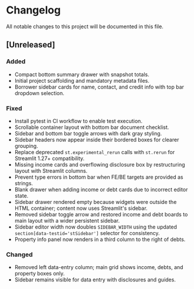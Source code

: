 # Changelog
All notable changes to this project will be documented in this file.

## [Unreleased]
### Added
- Compact bottom summary drawer with snapshot totals.
- Initial project scaffolding and mandatory metadata files.
- Borrower sidebar cards for name, contact, and credit info with top bar dropdown selection.

### Fixed
- Install pytest in CI workflow to enable test execution.
- Scrollable container layout with bottom bar document checklist.
- Sidebar and bottom bar toggle arrows with dark gray styling.
- Sidebar headers now appear inside their bordered boxes for clearer grouping.
- Replace deprecated `st.experimental_rerun` calls with `st.rerun` for Streamlit 1.27+ compatibility.
- Missing income cards and overflowing disclosure box by restructuring layout with Streamlit columns.
- Prevent type errors in bottom bar when FE/BE targets are provided as strings.
- Blank drawer when adding income or debt cards due to incorrect editor state.
- Sidebar drawer rendered empty because widgets were outside the HTML container; content now uses Streamlit's sidebar.
- Removed sidebar toggle arrow and restored income and debt boards to main layout with a wider persistent sidebar.
- Sidebar editor width now doubles `SIDEBAR_WIDTH` using the updated `section[data-testid='stSidebar']` selector for consistency.
- Property info panel now renders in a third column to the right of debts.

### Changed
- Removed left data-entry column; main grid shows income, debts, and property boxes only.
- Sidebar remains visible for data entry with disclosures and guides.
